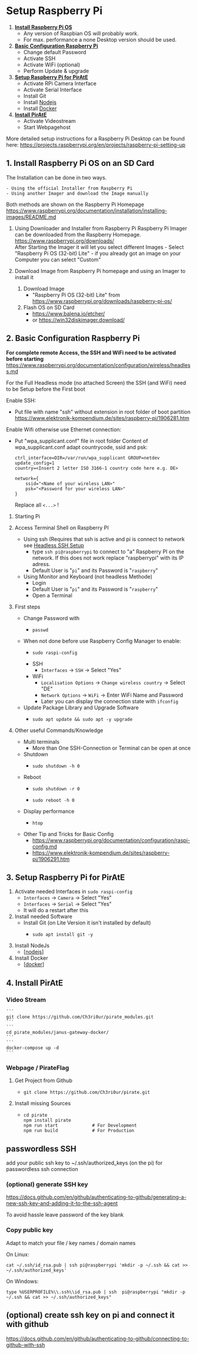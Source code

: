 # Setup Raspberry Pi

1. **[Install Raspberry Pi OS](#install)**
    - Any version of Raspbian OS will probably work.
    - For max. performance a none Desktop version should be used.
2. **[Basic Configuration Raspberry Pi](#config)**
    - Change default Password
    - Activate SSH
    - Activate WiFi (optional)
    - Perform Update & upgrade
3. **[Setup Raspberry Pi for PirAtE](#setup)**
    - Activate RPi Camera Interface
    - Activate Serial Interface
    - Install Git
    - Install [Nodejs]
    - Install [Docker]
4. **[Install PirAtE](#install)**
    - Activate Videostream
    - Start Webpagehost

More detailed setup instructions for a Raspberry Pi Desktop can be found here:
https://projects.raspberrypi.org/en/projects/raspberry-pi-setting-up

## 1. Install Raspberry Pi OS on an SD Card<a id="install"></a>
The Installation can be done in two ways.

    - Using the official Installer from Raspberry Pi
    - Using another Imager and download the Image manually

Both methods are shown on the Raspberry Pi Homepage
https://www.raspberrypi.org/documentation/installation/installing-images/README.md


1. Using Downloader and Installer from Raspberry Pi
    Raspberry Pi Imager can be downloaded from the Raspberry Homepage.
    https://www.raspberrypi.org/downloads/ \
    After Starting the Imager it will let you select different Images
        - Select "Raspberry Pi OS (32-bit) Lite"
        - if you already got an image on your Computer you can select "Custom"


2. Download Image from Raspberry Pi homepage and using an Imager to install it
    1. Download Image
        - "Raspberry Pi OS (32-bit) Lite" from https://www.raspberrypi.org/downloads/raspberry-pi-os/
    2. Flash OS on SD Card
        - https://www.balena.io/etcher/ 
        - or https://win32diskimager.download/



## 2. Basic Configuration Raspberry Pi <a id="config"></a>
**For complete remote Access, the SSH and WiFi need to be activated before starting**<a id="headlessSSH"></a>
https://www.raspberrypi.org/documentation/configuration/wireless/headless.md 

For the Full Headless mode (no attached Screen) the SSH (and WiFi) need to be Setup before the First boot

Enable SSH:

- Put file with name "ssh" without extension in root folder of boot partition
    https://www.elektronik-kompendium.de/sites/raspberry-pi/1906281.htm


Enable Wifi otherwise use Ethernet connection:

- Put "wpa_supplicant.conf" file in root folder
    Content of wpa_supplicant.conf
    adapt countrycode, ssid and psk:
    ```
    ctrl_interface=DIR=/var/run/wpa_supplicant GROUP=netdev
    update_config=1
    country=<Insert 2 letter ISO 3166-1 country code here e.g. DE> 
    
    network={
        ssid="<Name of your wireless LAN>"
        psk="<Password for your wireless LAN>"
    }
    ```
    Replace all ```<...>``` !


1. Starting Pi

2. Access Terminal Shell on Raspberry PI
    -  Using ssh (Requires that ssh is active and pi is connect to network see [Headless SSH Setup](#headlessSSH)
        - type ```ssh pi@raspberrypi``` to connect to "a" Raspberry PI on the network. If this does not work replace "raspberrypi" with its IP adress. 
        -  Default User is "```pi```" and its Password is "```raspberry```"
    -  Using Monitor and Keyboard (not headless Methode)
        -  Login
        -  Default User is "```pi```" and its Password is "```raspberry```"
        -  Open a Terminal

3. First steps
    - Change Password with
      	- ```
          passwd
          ```
    - When not done before use Raspberry Config Manager to enable:
        - ```
          sudo raspi-config
          ```
        - SSH
            - ```Interfaces``` -> ```SSH``` -> Select "Yes"
        - WiFi
            - ```Localisation Options``` -> ```Change wireless country``` -> Select "DE"
            - ```Network Options``` -> ```WiFi``` -> Enter WiFi Name and Password
            - Later you can display the connection state with ```ifconfig```
    - Update Package Library and Upgrade Software
        - ```
          sudo apt update && sudo apt -y upgrade
          ```
4. Other useful Commands/Knowledge
    - Multi terminals
        - More than One SSH-Connection or Terminal can be open at once
    - Shutdown
        - ```
          sudo shutdown -h 0
          ```
    - Reboot
        - ```
          sudo shutdown -r 0
          ```
        - ```
          sudo reboot -h 0
          ```
    - Display performance
        - ```
          htop
          ```
    - Other Tip and Tricks for Basic Config
        - https://www.raspberrypi.org/documentation/configuration/raspi-config.md
        - https://www.elektronik-kompendium.de/sites/raspberry-pi/1906291.htm




## 3. Setup Raspberry Pi for PirAtE<a id="setup"></a>
1. Activate needed Interfaces in ```sudo raspi-config```
    - ```Interfaces``` -> ```Camera``` -> Select "Yes"
    - ```Interfaces``` -> ```Serial``` -> Select "Yes"
    - It will do a restart after this
2. Install needed Software
    - Install Git (on Lite Version it isn't installed by default) 
        - ```
          sudo apt install git -y
          ```
3. Install NodeJs
    - [[nodejs]]
4. Install Docker
    - [[docker]]

## 4. Install PirAtE<a id="config"></a>

### Video Stream
    ```
    git clone https://github.com/Ch3ri0ur/pirate_modules.git
    ```
    ```
    cd pirate_modules/janus-gateway-docker/
    ```
    ```
    docker-compose up -d
    ```


### Webpage / PirateFlag
   1. Get Project from Github
      - ```
        git clone https://github.com/Ch3ri0ur/pirate.git
        ```
   2. Install missing Sources
      - ```
        cd pirate
        npm install pirate
        npm run start             # For Development
        npm run build             # For Production
        ```







## passwordless SSH
add your public ssh key to ~/.ssh/authorized_keys (on the pi) for passwordless ssh connection

### (optional) generate SSH key
https://docs.github.com/en/github/authenticating-to-github/generating-a-new-ssh-key-and-adding-it-to-the-ssh-agent

To avoid hassle leave password of the key blank

### Copy public key
Adapt to match your file / key names / domain names

On Linux:
```
cat ~/.ssh/id_rsa.pub | ssh pi@raspberrypi 'mkdir -p ~/.ssh && cat >> ~/.ssh/authorized_keys'
```

On Windows:
```
type %USERPROFILE%\\.ssh\\id_rsa.pub | ssh  pi@raspberrypi "mkdir -p ~/.ssh && cat >> ~/.ssh/authorized_keys"
```

## (optional) create ssh key on pi and connect it with github

https://docs.github.com/en/github/authenticating-to-github/connecting-to-github-with-ssh







[//begin]: # "Autogenerated link references for markdown compatibility"
[nodejs]: Pirate-Bridge\Theory\nodejs "Nodejs"
[docker]: Pirate-Bridge\Theory\docker "Docker"
[//end]: # "Autogenerated link references"
